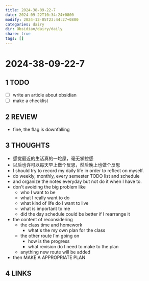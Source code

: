 ```yaml
---
title: 2024-38-09-22-7
date: 2024-09-22T10:34:24+0800
modify: 2024-12-05T23:44:27+0800
categories: dairy
dir: Obsidian/dairy/daily
share: true
tags: []
---
```


# 2024-38-09-22-7

## 1 TODO

- [ ] write an article about obsidian
- [ ] make a checklist

## 2 REVIEW

- fine, the flag is downfalling

## 3 THOUGHTS

- 感觉最近的生活真的一坨屎，毫无掌控感
- 以后也许可以每天早上做个反思，然后晚上也做个反思
- I should try to record my daily life in order to reflect on myself.
- do weekly, monthly, every semester TODO list and schedule
- and organize the notes everyday but not do it when I have to.
- don't avoiding the big problem like
	- who I want to be 
	- what I really want to do 
	- what kind of life do I want to live
	- what is important to me
	- did the day schedule could be better if I rearrange it
- the content of reconsidering 
	- the class time and homework
		- what's the my own plan for the class
	- the other route I'm going on
		- how is the progress
		- what revision do I need to make to the plan
	- anything new route will be added
- then MAKE A APPROPRIATE PLAN

## 4 LINKS